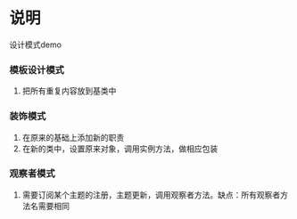 # 说明
设计模式demo  
### 模板设计模式
1. 把所有重复内容放到基类中
### 装饰模式
1. 在原来的基础上添加新的职责
2. 在新的类中，设置原来对象，调用实例方法，做相应包装
### 观察者模式
1. 需要订阅某个主题的注册，主题更新，调用观察者方法。缺点：所有观察者方法名需要相同